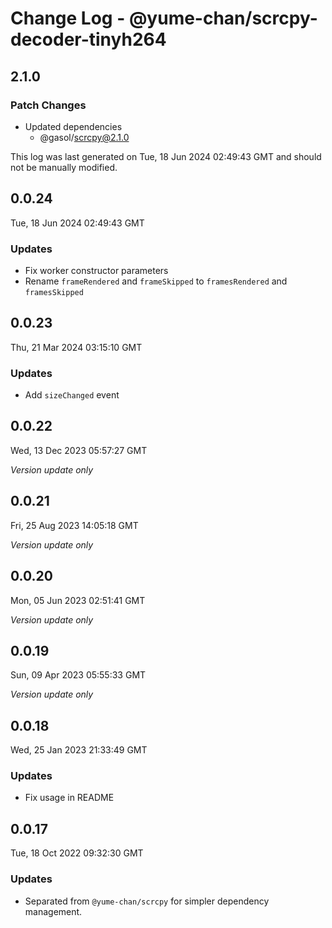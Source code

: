 # Change Log - @yume-chan/scrcpy-decoder-tinyh264

## 2.1.0

### Patch Changes

-   Updated dependencies
    -   @gasol/scrcpy@2.1.0

This log was last generated on Tue, 18 Jun 2024 02:49:43 GMT and should not be manually modified.

## 0.0.24

Tue, 18 Jun 2024 02:49:43 GMT

### Updates

-   Fix worker constructor parameters
-   Rename `frameRendered` and `frameSkipped` to `framesRendered` and `framesSkipped`

## 0.0.23

Thu, 21 Mar 2024 03:15:10 GMT

### Updates

-   Add `sizeChanged` event

## 0.0.22

Wed, 13 Dec 2023 05:57:27 GMT

_Version update only_

## 0.0.21

Fri, 25 Aug 2023 14:05:18 GMT

_Version update only_

## 0.0.20

Mon, 05 Jun 2023 02:51:41 GMT

_Version update only_

## 0.0.19

Sun, 09 Apr 2023 05:55:33 GMT

_Version update only_

## 0.0.18

Wed, 25 Jan 2023 21:33:49 GMT

### Updates

-   Fix usage in README

## 0.0.17

Tue, 18 Oct 2022 09:32:30 GMT

### Updates

-   Separated from `@yume-chan/scrcpy` for simpler dependency management.
